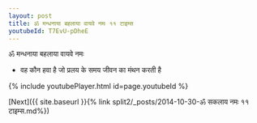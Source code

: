 ```yaml
---
layout: post
title: ॐ मन्धनाया बहलाया वायवे नमः ११ टाइम्स
youtubeId: T7EvU-pDheE
---
```

 
 
 ॐ मन्धनाया बहलाया वायवे नमः  
 
 -  वह कौन हवा है जो प्रलय के समय जीवन का मंथन करती है 
 
  
 
  
 
 
 
 
 
 


{% include youtubePlayer.html id=page.youtubeId %}
 
[Next]({{ site.baseurl }}{% link  split2/_posts/2014-10-30-ॐ सकलाय नमः ११ टाइम्स.md%})
 
